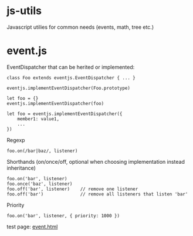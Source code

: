 # js-utils
Javascript utilies for common needs (events, math, tree etc.)

# event.js
EventDispatcher that can be herited or implemented:
	
	class Foo extends eventjs.EventDispatcher { ... }
	 
	eventjs.implementEventDispatcher(Foo.prototype)

	let foo = {}
	eventjs.implementEventDispatcher(foo)
	 
	let foo = eventjs.implementEventDispatcher({
		member1: value1,
		...
	})

Regexp

	foo.on(/bar|baz/, listener)

Shorthands (on/once/off, optional when choosing implementation instead inheritance) 

	foo.on('bar', listener)
	foo.once('baz', listener)
	foo.off('bar', listener)	// remove one listener
	foo.off('bar')				// remove all listeners that listen 'bar'

Priority

	foo.on('bar', listener, { priority: 1000 })

test page: [event.html](http://htmlpreview.github.io/?https://github.com/jniac/js-utils/blob/master/test/event.html)  
